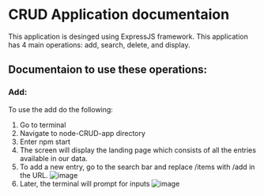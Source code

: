 # CRUD Application documentaion

This application is desinged using ExpressJS framework. This application has 4 main operations: add, search, delete, and display.

## Documentaion to use these operations:

### Add:

To use the add do the following:

1) Go to terminal
2) Navigate to node-CRUD-app directory
3) Enter npm start
4) The screen will display the landing page which consists of all the entries available in our data.
5) To add a new entry, go to the search bar and replace /items with /add in the URL.
![image](https://github.com/Anirudh-Madarapu/CRUD/assets/123264579/6ff871a4-d050-41c0-975c-e322c9d7bb2e)
6) Later, the terminal will prompt for inputs
![image](https://github.com/Anirudh-Madarapu/CRUD/assets/123264579/76a8a906-98aa-4a5e-ab32-a86fb3d17df2)



